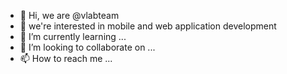 - 👋 Hi, we are @vlabteam
- 👀 we're interested in mobile and web application development
- 🌱 I’m currently learning ...
- 💞️ I’m looking to collaborate on ...
- 📫 How to reach me ...

<!---
vlabteam/vlabteam is a ✨ special ✨ repository because its `README.md` (this file) appears on your GitHub profile.
You can click the Preview link to take a look at your changes.
--->
